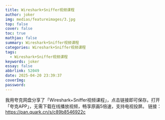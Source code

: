 ```yaml
---
title: Wireshark+Sniffer视频课程
author: joker
img: medias/featureimages/3.jpg
top: false
cover: false
toc: true
mathjax: false
summary: Wireshark+Sniffer视频课程
categories: Wireshark+Sniffer视频课程
tags:
  - Wireshark+Sniffer视频课程
keywords: joker
essay: false
abbrlink: 52049
date: 2025-04-20 23:39:37
coverImg:
password:
---
```


我用夸克网盘分享了「Wireshark+Sniffer视频课程」，点击链接即可保存。打开「夸克APP」，无需下载在线播放视频，畅享原画5倍速，支持电视投屏。
链接：https://pan.quark.cn/s/c89b8546922c

